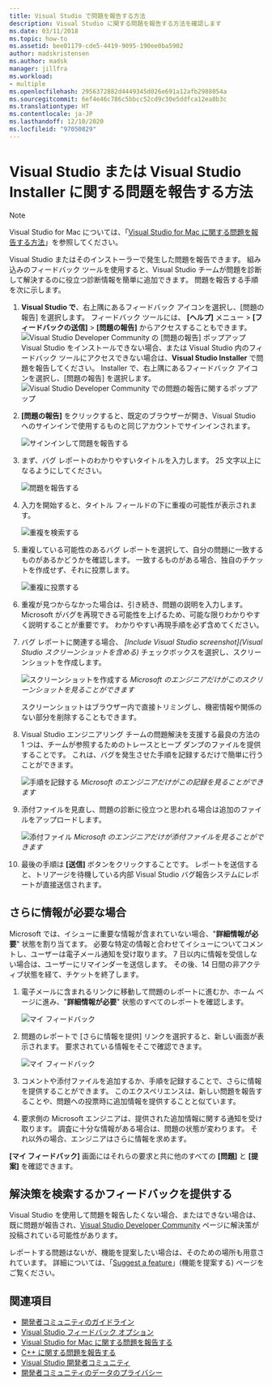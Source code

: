 ```yaml
---
title: Visual Studio で問題を報告する方法
description: Visual Studio に関する問題を報告する方法を確認します
ms.date: 03/11/2018
ms.topic: how-to
ms.assetid: bee01179-cde5-4419-9095-190ee0ba5902
author: madskristensen
ms.author: madsk
manager: jillfra
ms.workload:
- multiple
ms.openlocfilehash: 2956372882d4449345d026e691a12afb2988054a
ms.sourcegitcommit: 6ef4e46c786c5bbcc52cd9c30e5ddfca12ea8b3c
ms.translationtype: HT
ms.contentlocale: ja-JP
ms.lasthandoff: 12/10/2020
ms.locfileid: "97050829"
---
```

# <a name="how-to-report-a-problem-with-visual-studio-or-visual-studio-installer"></a>Visual Studio または Visual Studio Installer に関する問題を報告する方法

> [!NOTE]
> Visual Studio for Mac については、「[Visual Studio for Mac に関する問題を報告する方法](/visualstudio/mac/report-a-problem)」を参照してください。

Visual Studio またはそのインストーラーで発生した問題を報告できます。 組み込みのフィードバック ツールを使用すると、Visual Studio チームが問題を診断して解決するのに役立つ診断情報を簡単に追加できます。 問題を報告する手順を次に示します。

1. **Visual Studio で**、右上隅にあるフィードバック アイコンを選択し、[問題の報告] を選択します。 フィードバック ツールには、 **[ヘルプ]** メニュー >  **[フィードバックの送信]**  >  **[問題の報告]** からアクセスすることもできます。
![Visual Studio Developer Community の [問題の報告] ポップアップ](media/feedback-button.png) Visual Studio をインストールできない場合、または Visual Studio 内のフィードバック ツールにアクセスできない場合は、**Visual Studio Installer** で問題を報告してください。  Installer で、右上隅にあるフィードバック アイコンを選択し、[問題の報告] を選択します。
![Visual Studio Developer Community での問題の報告に関するポップアップ](media/installer.png)

1. **[問題の報告]** をクリックすると、既定のブラウザーが開き、Visual Studio へのサインインで使用するものと同じアカウントでサインインされます。

   ![サインインして問題を報告する](../ide/media/feedback-browser-top.png)

1. まず、バグ レポートのわかりやすいタイトルを入力します。 25 文字以上になるようにしてください。

    ![問題を報告する](../ide/media/feedback-report.png)

1. 入力を開始すると、タイトル フィールドの下に重複の可能性が表示されます。

    ![重複を検索する](../ide/media/feedback-search.png)

1. 重複している可能性のあるバグ レポートを選択して、自分の問題に一致するものがあるかどうかを確認します。 一致するものがある場合、独自のチケットを作成せず、それに投票します。

    ![重複に投票する](../ide/media/feedback-duplicate.png)

2. 重複が見つからなかった場合は、引き続き、問題の説明を入力します。 Microsoft がバグを再現できる可能性を上げるため、可能な限りわかりやすく説明することが重要です。 わかりやすい再現手順を必ず含めてください。

3. バグ レポートに関連する場合、 *[Include Visual Studio screenshot]\(Visual Studio スクリーンショットを含める\)* チェックボックスを選択し、スクリーンショットを作成します。

    ![スクリーンショットを作成する](../ide/media/feedback-screenshot.png) *Microsoft のエンジニアだけがこのスクリーンショットを見ることができます*

    スクリーンショットはブラウザー内で直接トリミングし、機密情報や関係のない部分を削除することもできます。

4. Visual Studio エンジニアリング チームの問題解決を支援する最良の方法の 1 つは、チームが参照するためのトレースとヒープ ダンプのファイルを提供することです。 これは、バグを発生させた手順を記録するだけで簡単に行うことができます。

    ![手順を記録する](../ide/media/feedback-recording.png) *Microsoft のエンジニアだけがこの記録を見ることができます*

5. 添付ファイルを見直し、問題の診断に役立つと思われる場合は追加のファイルをアップロードします。

    ![添付ファイル](../ide/media/feedback-attachments.png) *Microsoft のエンジニアだけが添付ファイルを見ることができます*

6. 最後の手順は **[送信]** ボタンをクリックすることです。 レポートを送信すると、トリアージを待機している内部 Visual Studio バグ報告システムにレポートが直接送信されます。

## <a name="when-further-information-is-needed"></a>さらに情報が必要な場合

Microsoft では、イシューに重要な情報が含まれていない場合、"**詳細情報が必要**" 状態を割り当てます。 必要な特定の情報と合わせてイシューについてコメントし、ユーザーは電子メール通知を受け取ります。 7 日以内に情報を受信しない場合は、ユーザーにリマインダーを送信します。 その後、14 日間の非アクティブ状態を経て、チケットを終了します。

1. 電子メールに含まれるリンクに移動して問題のレポートに進むか、ホーム ページに進み、"**詳細情報が必要**" 状態のすべてのレポートを確認します。

    ![マイ フィードバック](../ide/media/feedback-my-feedback.png)

1. 問題のレポートで [さらに情報を提供] リンクを選択すると、新しい画面が表示されます。 要求されている情報をそこで確認できます。

   ![マイ フィードバック](../ide/media/feedback-need-more-info.png)

1. コメントや添付ファイルを追加するか、手順を記録することで、さらに情報を提供することができます。 このエクスペリエンスは、新しい問題を報告することや、問題への投票時に追加情報を提供することと似ています。

1. 要求側の Microsoft エンジニアは、提供された追加情報に関する通知を受け取ります。 調査に十分な情報がある場合は、問題の状態が変わります。 それ以外の場合、エンジニアはさらに情報を求めます。

**[マイ フィードバック]** 画面にはそれらの要求と共に他のすべての **[問題]** と **[提案]** を確認できます。

## <a name="search-for-solutions-or-provide-feedback"></a>解決策を検索するかフィードバックを提供する

Visual Studio を使用して問題を報告したくない場合、またはできない場合は、既に問題が報告され、[Visual Studio Developer Community](https://developercommunity.visualstudio.com/) ページに解決策が投稿されている可能性があります。

レポートする問題はないが、機能を提案したい場合は、そのための場所も用意されています。 詳細については、「[Suggest a feature](https://developercommunity.visualstudio.com/content/idea/post.html?space=8)」(機能を提案する) ページをご覧ください。

## <a name="see-also"></a>関連項目

* [開発者コミュニティのガイドライン](./developer-community-guidelines.md)
* [Visual Studio フィードバック オプション](../ide/feedback-options.md)
* [Visual Studio for Mac に関する問題を報告する](/visualstudio/mac/report-a-problem)
* [C++ に関する問題を報告する](/cpp/how-to-report-a-problem-with-the-visual-cpp-toolset)
* [Visual Studio 開発者コミュニティ](https://developercommunity.visualstudio.com/)
* [開発者コミュニティのデータのプライバシー](developer-community-privacy.md)